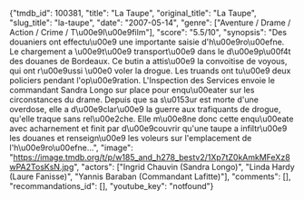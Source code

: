 {"tmdb_id": 100381, "title": "La Taupe", "original_title": "La Taupe", "slug_title": "la-taupe", "date": "2007-05-14", "genre": ["Aventure / Drame / Action / Crime / T\u00e9l\u00e9film"], "score": "5.5/10", "synopsis": "Des douaniers ont effectu\u00e9 une importante saisie d'h\u00e9ro\u00efne. Le chargement a \u00e9t\u00e9 transport\u00e9 dans le d\u00e9p\u00f4t des douanes de Bordeaux. Ce butin a attis\u00e9 la convoitise de voyous, qui ont r\u00e9ussi \u00e0 voler la drogue. Les truands ont tu\u00e9 deux policiers pendant l'op\u00e9ration. L'Inspection des Services envoie le commandant Sandra Longo sur place pour enqu\u00eater sur les circonstances du drame. Depuis que sa s\u0153ur est morte d'une overdose, elle a d\u00e9clar\u00e9 la guerre aux trafiquants de drogue, qu'elle traque sans rel\u00e2che. Elle m\u00e8ne donc cette enqu\u00eate avec acharnement et finit par d\u00e9couvrir qu'une taupe a infiltr\u00e9 les douanes et renseign\u00e9 les voleurs sur l'emplacement de l'h\u00e9ro\u00efne...", "image": "https://image.tmdb.org/t/p/w185_and_h278_bestv2/1Xp7tZ0kAmkMFeXz8wPA2TosKsN.jpg", "actors": ["Ingrid Chauvin (Sandra Longo)", "Linda Hardy (Laure Fanisse)", "Yannis Baraban (Commandant Lafitte)"], "comments": [], "recommandations_id": [], "youtube_key": "notfound"}